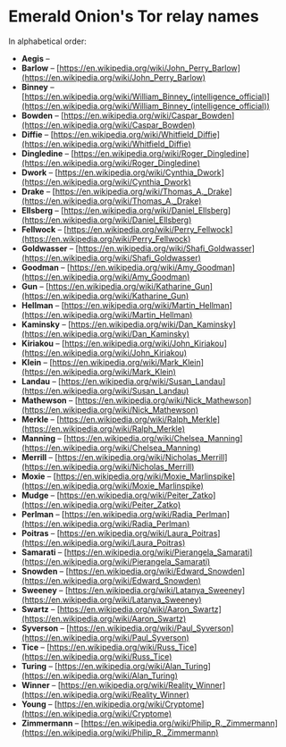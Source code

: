 # Emerald Onion's Tor relay names

In alphabetical order:

- **Aegis** – 
- **Barlow** – [https://en.wikipedia.org/wiki/John_Perry_Barlow](https://en.wikipedia.org/wiki/John_Perry_Barlow)  
- **Binney** – [https://en.wikipedia.org/wiki/William_Binney_(intelligence_official)](https://en.wikipedia.org/wiki/William_Binney_(intelligence_official))
- **Bowden** – [https://en.wikipedia.org/wiki/Caspar_Bowden](https://en.wikipedia.org/wiki/Caspar_Bowden)  
- **Diffie** – [https://en.wikipedia.org/wiki/Whitfield_Diffie](https://en.wikipedia.org/wiki/Whitfield_Diffie)  
- **Dingledine** – [https://en.wikipedia.org/wiki/Roger_Dingledine](https://en.wikipedia.org/wiki/Roger_Dingledine)
- **Dwork** – [https://en.wikipedia.org/wiki/Cynthia_Dwork](https://en.wikipedia.org/wiki/Cynthia_Dwork)  
- **Drake** – [https://en.wikipedia.org/wiki/Thomas_A._Drake](https://en.wikipedia.org/wiki/Thomas_A._Drake)
- **Ellsberg** – [https://en.wikipedia.org/wiki/Daniel_Ellsberg](https://en.wikipedia.org/wiki/Daniel_Ellsberg)  
- **Fellwock** – [https://en.wikipedia.org/wiki/Perry_Fellwock](https://en.wikipedia.org/wiki/Perry_Fellwock)  
- **Goldwasser** – [https://en.wikipedia.org/wiki/Shafi_Goldwasser](https://en.wikipedia.org/wiki/Shafi_Goldwasser)  
- **Goodman** – [https://en.wikipedia.org/wiki/Amy_Goodman](https://en.wikipedia.org/wiki/Amy_Goodman)  
- **Gun** – [https://en.wikipedia.org/wiki/Katharine_Gun](https://en.wikipedia.org/wiki/Katharine_Gun)  
- **Hellman** – [https://en.wikipedia.org/wiki/Martin_Hellman](https://en.wikipedia.org/wiki/Martin_Hellman)  
- **Kaminsky** – [https://en.wikipedia.org/wiki/Dan_Kaminsky](https://en.wikipedia.org/wiki/Dan_Kaminsky)  
- **Kiriakou** – [https://en.wikipedia.org/wiki/John_Kiriakou](https://en.wikipedia.org/wiki/John_Kiriakou)  
- **Klein** – [https://en.wikipedia.org/wiki/Mark_Klein](https://en.wikipedia.org/wiki/Mark_Klein)  
- **Landau** – [https://en.wikipedia.org/wiki/Susan_Landau](https://en.wikipedia.org/wiki/Susan_Landau)  
- **Mathewson** – [https://en.wikipedia.org/wiki/Nick_Mathewson](https://en.wikipedia.org/wiki/Nick_Mathewson)  
- **Merkle** – [https://en.wikipedia.org/wiki/Ralph_Merkle](https://en.wikipedia.org/wiki/Ralph_Merkle)  
- **Manning** – [https://en.wikipedia.org/wiki/Chelsea_Manning](https://en.wikipedia.org/wiki/Chelsea_Manning)  
- **Merrill** – [https://en.wikipedia.org/wiki/Nicholas_Merrill](https://en.wikipedia.org/wiki/Nicholas_Merrill)  
- **Moxie** – [https://en.wikipedia.org/wiki/Moxie_Marlinspike](https://en.wikipedia.org/wiki/Moxie_Marlinspike)  
- **Mudge** – [https://en.wikipedia.org/wiki/Peiter_Zatko](https://en.wikipedia.org/wiki/Peiter_Zatko)
- **Perlman** – [https://en.wikipedia.org/wiki/Radia_Perlman](https://en.wikipedia.org/wiki/Radia_Perlman)  
- **Poitras** – [https://en.wikipedia.org/wiki/Laura_Poitras](https://en.wikipedia.org/wiki/Laura_Poitras)  
- **Samarati** – [https://en.wikipedia.org/wiki/Pierangela_Samarati](https://en.wikipedia.org/wiki/Pierangela_Samarati)  
- **Snowden** – [https://en.wikipedia.org/wiki/Edward_Snowden](https://en.wikipedia.org/wiki/Edward_Snowden)  
- **Sweeney** – [https://en.wikipedia.org/wiki/Latanya_Sweeney](https://en.wikipedia.org/wiki/Latanya_Sweeney)  
- **Swartz** – [https://en.wikipedia.org/wiki/Aaron_Swartz](https://en.wikipedia.org/wiki/Aaron_Swartz)  
- **Syverson** – [https://en.wikipedia.org/wiki/Paul_Syverson](https://en.wikipedia.org/wiki/Paul_Syverson)  
- **Tice** – [https://en.wikipedia.org/wiki/Russ_Tice](https://en.wikipedia.org/wiki/Russ_Tice)  
- **Turing** – [https://en.wikipedia.org/wiki/Alan_Turing](https://en.wikipedia.org/wiki/Alan_Turing)  
- **Winner** – [https://en.wikipedia.org/wiki/Reality_Winner](https://en.wikipedia.org/wiki/Reality_Winner)  
- **Young** – [https://en.wikipedia.org/wiki/Cryptome](https://en.wikipedia.org/wiki/Cryptome)  
- **Zimmermann** – [https://en.wikipedia.org/wiki/Philip_R._Zimmermann](https://en.wikipedia.org/wiki/Philip_R._Zimmermann)  
